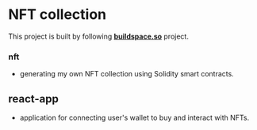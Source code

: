 # NFT collection
This project is built by following **[buildspace.so](https://buildspace.so/)** project. 
### nft
- generating my own NFT collection using Solidity smart contracts.

## react-app
- application for connecting user's wallet to buy and interact with NFTs.
